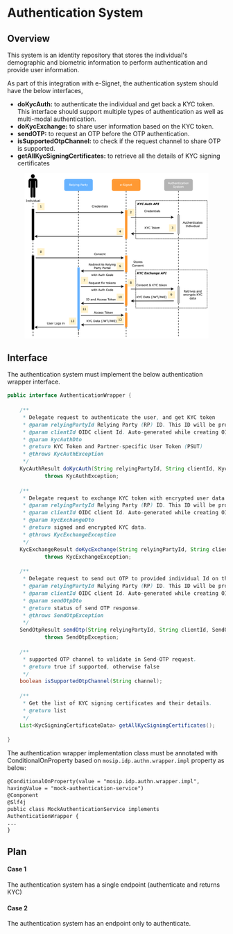 # Authentication System

## Overview

This system is an identity repository that stores the individual's demographic and biometric information to perform authentication and provide user information.

As part of this integration with e-Signet, the authentication system should have the below interfaces,

* **doKycAuth:** to authenticate the individual and get back a KYC token. This interface should support multiple types of authentication as well as multi-modal authentication.
* **doKycExchange:** to share user information based on the KYC token.
* **sendOTP:** to request an OTP before the OTP authentication.
* **isSupportedOtpChannel:** to check if the request channel to share OTP is supported.
* **getAllKycSigningCertificates:** to retrieve all the details of KYC signing certificates

<figure><img src="../.gitbook/assets/IdP Diagrams-Page-3.png" alt=""><figcaption></figcaption></figure>

## Interface

The authentication system must implement the below authentication wrapper interface.

```java
public interface AuthenticationWrapper {

    /**
     * Delegate request to authenticate the user, and get KYC token
     * @param relyingPartyId Relying Party (RP) ID. This ID will be provided during partner self registration process
     * @param clientId OIDC client Id. Auto-generated while creating OIDC client in PMS
     * @param kycAuthDto
     * @return KYC Token and Partner-specific User Token (PSUT)
     * @throws KycAuthException
     */
    KycAuthResult doKycAuth(String relyingPartyId, String clientId, KycAuthDto kycAuthDto)
            throws KycAuthException;

    /**
     * Delegate request to exchange KYC token with encrypted user data
     * @param relyingPartyId Relying Party (RP) ID. This ID will be provided during partner self registration process
     * @param clientId OIDC client Id. Auto-generated while creating OIDC client in PMS
     * @param kycExchangeDto
     * @return signed and encrypted KYC data.
     * @throws KycExchangeException
     */
    KycExchangeResult doKycExchange(String relyingPartyId, String clientId, KycExchangeDto kycExchangeDto)
            throws KycExchangeException;

    /**
     * Delegate request to send out OTP to provided individual Id on the configured channel
     * @param relyingPartyId Relying Party (RP) ID. This ID will be provided during partner self registration process
     * @param clientId OIDC client Id. Auto-generated while creating OIDC client in PMS
     * @param sendOtpDto
     * @return status of send OTP response.
     * @throws SendOtpException
     */
    SendOtpResult sendOtp(String relyingPartyId, String clientId, SendOtpDto sendOtpDto)
            throws SendOtpException;

    /**
     * supported OTP channel to validate in Send-OTP request.
     * @return true if supported, otherwise false
     */
    boolean isSupportedOtpChannel(String channel);

    /**
     * Get the list of KYC signing certificates and their details.
     * @return list
     */
    List<KycSigningCertificateData> getAllKycSigningCertificates();

}
```

The authentication wrapper implementation class must be annotated with ConditionalOnProperty based on `mosip.idp.authn.wrapper.impl` property as below:

```
@ConditionalOnProperty(value = "mosip.idp.authn.wrapper.impl", havingValue = "mock-authentication-service")
@Component
@Slf4j
public class MockAuthenticationService implements AuthenticationWrapper {
...
}
```

## Plan

#### Case 1

The authentication system has a single endpoint (authenticate and returns KYC)

#### Case 2

The authentication system has an endpoint only to authenticate.

